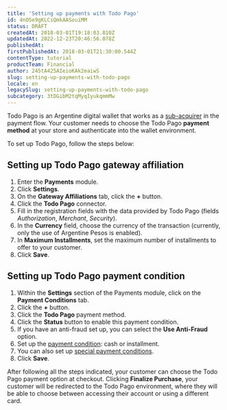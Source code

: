 ```yaml
---
title: 'Setting up payments with Todo Pago'
id: 4nO5e9gKLCsQmkAASouiMM
status: DRAFT
createdAt: 2018-03-01T19:18:03.810Z
updatedAt: 2022-12-23T20:46:56.078Z
publishedAt: 
firstPublishedAt: 2018-03-01T21:30:00.544Z
contentType: tutorial
productTeam: Financial
author: 245tA425AIeioKAk2eaiwS
slug: setting-up-payments-with-todo-pago
locale: en
legacySlug: setting-up-payments-with-todo-pago
subcategory: 3tDGibM2tqMyqIyukqmmMw
---
```


Todo Pago is an Argentine digital wallet that works as a [sub-acquirer](/en/tutorial/what-is-a-sub-acquirer) in the payment flow. Your customer needs to choose the Todo Pago __payment method__ at your store and authenticate into the wallet environment.

To set up Todo Pago, follow the steps below:

## Setting up Todo Pago gateway affiliation
1. Enter the __Payments__ module.
2. Click __Settings__.
2. On the __Gateway Affiliations__ tab, click the __+__ button.
3. Click the __Todo Pago__ connector.
4. Fill in the registration fields with the data provided by Todo Pago (fields _Authorization_, _Merchant_, _Security_).
5. In the __Currency__ field, choose the currency of the transaction (currently, only the use of Argentine Pesos is enabled).
6. In __Maximum Installments__, set the maximum number of installments to offer to your customer.
7. Click __Save__.


## Setting up Todo Pago payment condition
1. Within the __Settings__ section of the Payments module, click on the __Payment Conditions__ tab.
2. Click the __+__ button.
3. Click the __Todo Pago__ payment method.
4. Click the __Status__ button to enable this payment condition.
5. If you have an anti-fraud set up, you can select the __Use Anti-Fraud__ option.
6. Set up the [payment condition](/en/tutorial/how-to-configure-payment-conditions): cash or installment.
7. You can also set up [special payment conditions](/en/tutorial/special-conditions).
8. Click __Save__.

After following all the steps indicated, your customer can choose the Todo Pago payment option at checkout. Clicking __Finalize Purchase__, your customer will be redirected to the Todo Pago environment, where they will be able to choose between accessing their account or using a different card.
